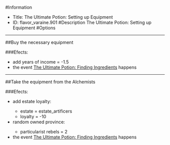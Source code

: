 #Information
 - Title: The Ultimate Potion: Setting up Equipment
 - ID: flavor_varaine.901
#Description
The Ultimate Potion: Setting up Equipment
#Options

___
##Buy the necessary equipment

###Efects:<ul><li>add years of income = -1.5</li><li>the event [The Ultimate Potion: Finding Ingredients](../events/the_ultimate_potion_finding_ingredients.md) happens</li></ul>

___
##Take the equipment from the Alchemists

###Efects:<ul><li>add estate loyalty:</li><ul><li>estate = estate_artificers</li><li>loyalty = -10</li></ul><li>random owned province:</li><ul><li>particularist rebels = 2</li></ul><li>the event [The Ultimate Potion: Finding Ingredients](../events/the_ultimate_potion_finding_ingredients.md) happens</li></ul>
